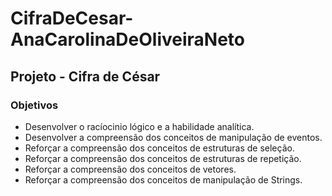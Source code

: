 # CifraDeCesar-AnaCarolinaDeOliveiraNeto
## Projeto - Cifra de César
### Objetivos
- Desenvolver o racíocinio lógico e a habilidade analítica.
- Desenvolver a compreensão dos conceitos de manipulação de eventos. 
- Reforçar a compreensão dos conceitos de estruturas de seleção. 
- Reforçar a compreensão dos conceitos de estruturas de repetição. 
- Reforçar a compreensão dos conceitos de vetores. 
- Reforçar a compreensão dos conceitos de manipulação de Strings.
